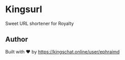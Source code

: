 # Kingsurl
Sweet URL shortener for Royalty

## Author
Built with ❤️ by https://kingschat.online/user/ephraimd 